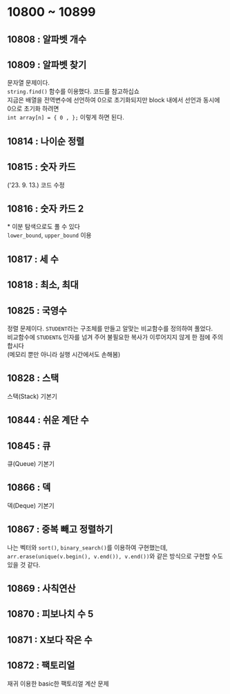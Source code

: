 # 10800 ~ 10899


## 10808 : 알파벳 개수

## 10809 : 알파벳 찾기
문자열 문제이다.  
`string.find()` 함수를 이용했다. 코드를 참고하십쇼  
지금은 배열을 전역변수에 선언하여 0으로 초기화되지만 block 내에서 선언과 동시에 0으로 초기화 하려면  
`int array[n] = { 0 , };` 이렇게 하면 된다.

## 10814 : 나이순 정렬

## 10815 : 숫자 카드
('23. 9. 13.) 코드 수정

## 10816 : 숫자 카드 2
\* 이분 탐색으로도 풀 수 있다  
`lower_bound`, `upper_bound` 이용

## 10817 : 세 수

## 10818 : 최소, 최대

## 10825 : 국영수
정렬 문제이다. `STUDENT`라는 구조체를 만들고 알맞는 비교함수를 정의하여 풀었다.  
비교함수에 `STUDENT&` 인자를 넘겨 주어 불필요한 복사가 이루어지지 않게 한 점에 주의합시다  
(메모리 뿐만 아니라 실행 시간에서도 손해봄)

## 10828 : 스택
스택(Stack) 기본기

## 10844 : 쉬운 계단 수

## 10845 : 큐
큐(Queue) 기본기

## 10866 : 덱
덱(Deque) 기본기

## 10867 : 중복 빼고 정렬하기
나는 벡터와 ```sort()```, ```binary_search()```를 이용하여 구현했는데,  
```arr.erase(unique(v.begin(), v.end()), v.end())```와 같은 방식으로 구현할 수도 있을 것 같다.


## 10869 : 사칙연산

## 10870 : 피보나치 수 5

## 10871 : X보다 작은 수

## 10872 : 팩토리얼
재귀 이용한 basic한 팩토리얼 계산 문제
